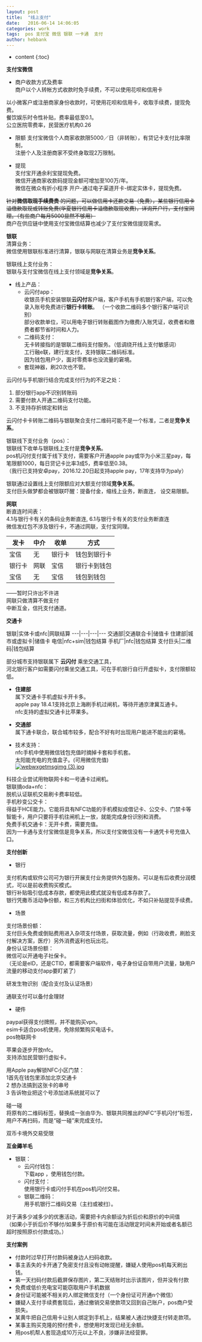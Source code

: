 ```yaml
---
layout: post
title:  "线上支付"
date:   2016-06-14 14:06:05
categories: work
tags:  pos 支付宝 微信 银联 一卡通  支付
author: hebbank
---
```


* content
{:toc}

**支付宝微信**  

- 商户收款方式及费率  
商户以个人转帐方式收款时免手续费，不可以使用花呗和信用卡    




以小微客户或注册商家身份收款时，可使用花呗和信用卡，收取手续费，提现免费。  
餐饮娱乐时令性补贴，费率最低至0.1。  
公立医院零费率，民营医疗机构0.26  

- 限额
支付宝微信个人商家收款限5000／日（非转账），有贷记卡支付比率限制，  
注册个人及注册商家不受终身取现2万限制。   

- 提现  
支付宝开通余利宝提现免费。   
微信开通商家收款码提现金额可增加至100万/年。  
微信在微众有折小程序 开户-通过电子渠道开卡-绑定实体卡，提现免费。  

~~针对**微信取现手续费贵** 的问题，可以做信用卡还款交易（免费），某些银行信用卡溢缴款取现或转账免费(华夏银行信用卡溢缴款取现收费)，详询开户行，支付宝同理。（有些商户每月5000显然不够用）~~  
商户在供应链中使用支付宝微信结算也减少了支付宝微信提现需求。  

**银联**    
清算业务：   
微信使用银联标准进行清算，银联与网联在清算业务是**竞争关系**。    

银联线上支付业务：   
银联与支付宝微信在线上支付领域是**竞争关系**。     
- 线上产品：  
  - 云闪付app：  
收银员手机安装银联**云闪付**客户端，客户手机有手机银行客户端，可以免录入账号免费进行**银行卡转账**。 （一个收款二维码多个银行客户端可识别）  
部分收款单位，可以用电子银行转账截图作为缴费/入账凭证，收费者和缴费者都节省时间和人力。   
  -  二维码支付：   
无卡转接指的是银联二维码支付服务。（低调绕开线上支付敏感词）  
工行融e联，建行龙支付，支持银联二维码标准。  
因为钱包用户少，面对零费率也没流量的窘境。   
  - 套现神器，刷20次也不管。  

云闪付与手机银行结合完成支付行为的不足之处：  
1. 部分银行app不识别转账码   
2. 需要付款人开通二维码支付功能。  
3. 不支持存折绑定和转出  

云闪付卡卡转账二维码与银联聚合支付二维码可能不是一个标准，二者是**竞争关系**。  

银联线下支付业务（pos）：  
银联线下收单与银联线上支付是**竞争关系**。  
pos机闪付支付属于线下支付，需要客户开通apple pay或华为小米三星pay，每笔限额1000，每日贷记卡比率3成5，费率低至0.38。   
（我行已支持安卓pay，2016.12.20日起支持apple pay，17年支持华为paly）  

银联通过设置线上支付限额应对大额支付领域**竞争关系**。  
支付巨头做梦都会被银联吓醒：提备付金，缩线上业务，断直连， 设交易限额。  

**网联**   
断直连时间表：  
4.1与银行卡有关的条码业务断直连,  6.1与银行卡有关的支付业务断直连    
微信发红包不涉及银行卡，不通过网联，支付宝同理。  

发卡|中介|收单|方式  
---|---|---|---  
宝信|无|银行卡|钱包到银行卡  
银行卡|网联|宝信|银行卡到钱包  
宝信|无|宝信|钱包到钱包  

——暂时只许出不许进  
网联只做清算不做支付   
中断互金，信托支付通道。  

**交通卡**   

银联|实体卡或nfc|网联结算
---|---|---|---
交通部|交通联合卡|储值卡
住建部|城市或虚拟卡|储值卡
电信|nfc+sim|钱包结算
手机厂|nfc|钱包结算
支付巨头|二维码|钱包结算

部分城市支持银联属下 **云闪付** 乘坐交通工具，  
河北银行客户如需要闪付乘坐交通工具，可在手机银行自行开虚拟卡，支付限额较低。   

 - **住建部**   
属下交通卡手机虚拟卡开卡多。   
apple pay 18.4.1支持北京上海刷手机过闸机，等待开通京津冀互通卡。   
nfc支持的虚拟交通卡比苹果多。  

 - **交通部**   
属下通卡联合，联合城市较多，配合不好有时出现用户能进不能出的窘境。  

 - 技术支持：  
nfc手机中使用微信钱包充值时摘掉卡套和手机套。   
太阳能充电的充值盒子。(可用微信充值)   
[![webwxgetmsgimg (3).jpg](https://i.loli.net/2018/11/02/5bdb9f5d1d2ec.jpg)](https://i.loli.net/2018/11/02/5bdb9f5d1d2ec.jpg)

科技企业尝试用物联网卡和一号通卡过闸机。  
银联搞oda+nfc：  
脱机认证联机交易刷卡费率较低。   
手机秒变公交卡：  
得益于HCE能力。它能将具有NFC功能的手机模拟成借记卡、公交卡、门禁卡等智能卡，用户只要将手机往闸机上一放，就能完成身份识别和消费。  
免费手机交通卡：无开卡费，需要充值。     
因为一卡通与支付宝微信是竞争关系，所以支付宝微信没有一卡通凭卡号充值入口。  

**支付创新**   
- 银行  

支付机构或软件公司可为银行开展支付业务提供外包服务。可以是有后收费分润模式，可以是前收费购买模式。    
银行补贴吸引低成本存款，都使用此模式就没有低成本存款了。    
银行凭撒币活动争份额，和三方机构比扫街和体验优化，不如只补贴提现手续费。  

- 场景   

支付场景份额：  
支付巨头免费或倒贴费用进入杂项支付场景，获取流量，例如（行政收费，刷脸支付解决方案，医疗）另外消费返利也玩出花。  
身份认证场景份额：  
微信可以开通电子社保卡。  
（无论是eID，还是CTID，都需要客户端软件，电子身份证自带用户流量，缺用户流量的移动支付app要盯紧了）  

研发生物识别（配合支付及认证场景）  

通联支付可以备付金理财    

- 硬件  

paypal获得支付牌照，并不能购买vpn。  
esim卡适合pos机使用，免除频繁购买电话卡。     
pos物联网卡  

苹果会逐步开放nfc。  
支持添加民营银行虚拟卡。    

 用Apple pay解锁NFC小区门禁：  
1首先在钱包里添加北京交通卡   
2 想办法搞到这张卡的串号  
3 告诉物业把这个号添加进系统就可以了

碰一碰   
将原有的二维码标签，替换成一张由华为、银联共同推出的NFC“手机闪付”标签，  用户不再扫码，而是“碰一碰”来完成支付。   

双币卡境外交易受限   

**互金薅羊毛**  


- 银联：  
  - 云闪付钱包：  
下载app ，使用钱包付款。    
  - 闪付支付：  
使用银行卡或闪付手机在pos机闪付交易。  
  - 银联二维码：  
用手机银行二维码交易（主扫或被扫）。  

对于满多少减多少的优惠活动，需要把卡内余额设为折后价和原价的中间值  
（如果小于折后价不够付/如果多于原价有可能在活动限定时间未开始或者名额已超时按照原价付款成功。）  

**支付案例**  
- 付款时过早打开付款码被身边人扫码收款。
- 事主丢失的卡开通了免密支付且没有动帐提醒，嫌疑人使用pos机每天刷出钱。  
- 第一天扫码付款后截屏保存图片，第二天结账时出示该图片，但并没有付款   
- 免费或低价充电宝可能窃取用户手机数据  
- 身份证可能被不相关的人绑定微信支付（一个身份证可开通n个微信）  
- 嫌疑人支付手续费套现后，通过撤销交易使款项又回到自己账户，pos商户受损失。  
- 某黄牛把自己信用卡让别人绑定到手机上，结果被人通过快捷支付转走款项。  
- 某事主购买克隆的预付费卡，想使用时发现已经无余额。  
- 用pos机帮人套现造成10万元以上不良，涉嫌非法经营罪。  
